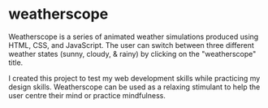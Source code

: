 # weatherscope
Weatherscope is a series of animated weather simulations produced using HTML, CSS, and JavaScript. The user can switch between three different weather states (sunny, cloudy, & rainy) by clicking on the "weatherscope" title.

I created this project to test my web development skills while practicing my design skills. Weatherscope can be used as a relaxing stimulant to help the user centre their mind or practice mindfulness.
